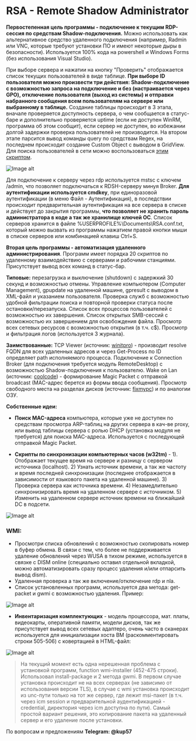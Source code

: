 # RSA - Remote Shadow Administrator

**Первостепенная цель программы - подключение к текущим RDP-сессия по средствам Shadow-подключения.** Можно использовать как альтернативное средство удаленного подключения (например, Radmin или VNC, которые требуют установки ПО и имеют некоторые дыры в безопасности). Используется 100% кода на powershell и Windows Forms (без использования Visual Studio).

При выборе сервера и нажатии на кнопку "Проверить" отображается список текущих пользователей в виде таблице. **При выборе ID пользователя можно произвести три действия: Shadow-подключение с возможностью запроса на подключение и без (настраивается через GPO), отключение пользователя (выход из системы) и отправки набранного сообщения всем пользователям на сервере или выбранному в таблице.** Создание таблицы происходит в 3 этапа, вначале проверяется доступность сервера, о чем сообщается в статус-баре и дополнительно проверяется uptime (если не доступен WinRM, программа об этом сообщит), если сервер не доступен, во избежании долгой задержки проверка пользователей не производится. На втором этапе парсится вывод команды query по средствам Regex, на последнем происходит создание Custom Object с выводом в GridView. Для поиска пользователей в сети можно воспользоваться [этим скриптом](https://github.com/Lifailon/Find-Users).

![Image alt](https://github.com/Lifailon/Remote-Shadow-Administrator/blob/rsa/Interface-1.jpg)

Для подключение к серверу через rdp используется mstsc с ключем /admin, что позволяет подключаться к RDSH-серверу минуя Broker. **Для аутентификации используется cmdkey**, при единоразовой аутентификации (в меню Файл - Аутентификация), в последствии происходит предварительная аутентификация на все сервера в списке и действует до закрытия программы, **что позволяет не хранить пароль администратора в коде а так же хранилище ключей ОС**. Список серверов хранится в файле %USERPROFILE%\Documents\RSA.conf.txt, который можно вызвать из программы нажатием правой кнопки мыши в списке серверов или комбинацией клавиш Ctrl+S.

**Вторая цель программы - автоматизация удаленного администрирования**. Программ имеет порядка 20 скриптов по удаленному взаимодействию с серверами и рабочими станциями. Присутствует вывод всех команд в статус-бар.

**Типовые:** перезагрузка и выключение (shutdown) с задержкий 30 секунд и возможностью отмены. Управление компьютером (Computer Management), gpupdate на удаленной машине, gpresult с выводом в XML-файл и указанием пользователя. Проверка служб с возможностью удобной фильтрации поиска и повторной проверки статуса после остановки/перезапуска. Список всех процессов пользователей с возможностью их завершения. Список открытых SMB-сессий с возможностью их завершением для освобождения файла. Просмотр всех сетевых ресурсов с возможностью открытия (в т.ч. c$). Просмотр и фильтрация логов (используется 3 журнала).

**Заимствованные:** TCP Viewer (источник: [winitpro](http://winitpro.ru)) - производит resolve FQDN для всех удаленных адресов и через Get-Process по ID определяет path исполняемого процесса. Подключение к Connection Broker (для подключения требуется модуль RemoteDesktop) с возможностью Shadow-подключения к пользователю. Wake on Lan (источник: [coolcode](http://coolcode.ru)) - формирование Magic Packet c отправкой broadcast (MAC-адрес берется из формы ввода сообщения). Просмотр свободного места на разделах дисков (источник: [fixmypc](http://fixmypc.ru)) и по аналогии ОЗУ.

**Собственные идеи:**

* **Поиск MAC-адреса** компьютера, которые уже не доступен по средствам просмотра ARP-таблиц на других сервера в кач-ве proxy, или вывод таблицы сервера с ролью DHCP (установка модуля не требуется) для поиска MAC-адреса. Используется с последующей отправкой Magic Packet.

* **Скрипты по синхронизации компьютерных часов (w32tm)** - 1). Отображает текущее время на сервере и разницу с сервером источника (localhost). 2) Узнать источник времени, а так же частоту и время последней синхронизации (последнее отображается в зависимости от языкового пакета на удаленной машине). 3) Проверка сервера как источника времени. 4) Незамедлительно синхронизировать время на удаленном сервере с источником. 5) Изменить на удаленном сервере источник времени на ближайший DC в подсети.

![Image alt](https://github.com/Lifailon/Remote-Shadow-Administrator/blob/rsa/Time.jpg)

### **WMI:** 
* Просмотри списка обновлений с возможностью скопировать номер в буфер обмена. В связи с тем, что более не поддерживается удаление обновлений через WUSA в тихом режиме, используется в связке с DISM online (специально оставил отдельной вкладкой, можно автоматизировать сразу процесс удаления и/или отпарсить вывод dism).
* Удаленная проверка а так же включение/отключение rdp и nla. 
* Список установленных программ, используется два метода: get-packet и gwmi с возможностью удаления. Пример:

![Image alt](https://github.com/Lifailon/Remote-Shadow-Administrator/blob/rsa/Programs.jpg)

* **Инвентаризация комплектующих** - модель процессора, мат. платы, видеокарты, оперативной памяти, модели дисков, так же присутствует вывод всех сетевых адаптеро, очень часто в сканерах используется для инициализации хоста ВМ (раскомментировать строки 505-506) с ковертацией в HTML-файл:

![Image alt](https://github.com/Lifailon/Remote-Shadow-Administrator/blob/rsa/Report.jpg)

> На текущий момент есть одна нерешенная проблема с установкой программ, function wmi-installer (452-475 строки). Использовал install-package и 2 метода gwmi. В первом случае установка происходит не на всех серверах (не зависимо от использования версии TLS), в случае с wmi установка происходит из unc-пути только на тот же сервер, где лежит msi-пакет (в т.ч. через icm session и предварительной аудентификацией -credential, директория через icm доступна по пути). Самый простой вариант решения, это копирование пакета на удаленный сервер и его удаление после установки.

По вопросам и предложениям **Telegram: @kup57**
